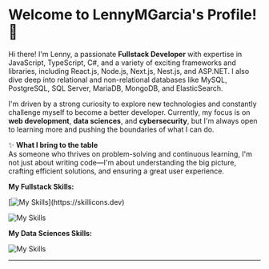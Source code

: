 # Welcome to LennyMGarcia's Profile! 👋

Hi there! I'm Lenny, a passionate **Fullstack Developer** with expertise in JavaScript, TypeScript, C#, and a variety of exciting frameworks and libraries, including React.js, Node.js, Next.js, Nest.js, and ASP.NET. I also dive deep into relational and non-relational databases like MySQL, PostgreSQL, SQL Server, MariaDB, MongoDB, and ElasticSearch.  

I'm driven by a strong curiosity to explore new technologies and constantly challenge myself to become a better developer. Currently, my focus is on **web development**, **data sciences**, and **cybersecurity**, but I'm always open to learning more and pushing the boundaries of what I can do. 

✨ **What I bring to the table**  
As someone who thrives on problem-solving and continuous learning, I'm not just about writing code—I'm about understanding the big picture, crafting efficient solutions, and ensuring a great user experience.

**My Fullstack Skills:**

[![My Skills](https://skillicons.dev/icons?i=js,ts,html,css,nodejs,nest,react,next,cs,dotnet,)](https://skillicons.dev)

![My Skills](https://skillicons.dev/icons?i=express,docker,linux,bash,mongodb,mysql,postgres,)

**My Data Sciences Skills:**

![My Skills](https://go-skill-icons.vercel.app/api/icons?i=python,jupyter,pbi,kibana,elasticsearch,numpy,pandas,matplotlib,scikitlearn,huggingface,qdrant&theme=dark)

---


